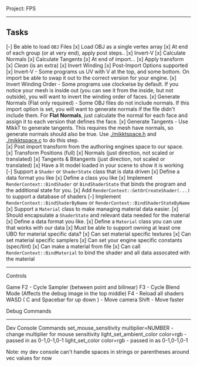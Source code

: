 Project: FPS

------

## Tasks
[-] Be able to load `OBJ` Files
    [x] Load OBJ as a single vertex array
    [x] At end of each group (or at very end), apply post steps..
        [x] Invert-V
        [x] Calculate Normals
        [x] Calculate Tangents
    [x] At end of import...
        [x] Apply transform
        [x] *Clean* (is an extra) 
        [x] Invert Winding
[x] Post-Import Options supported
    [x] Invert-V
        - Some programs us UV with V at the top, and some bottom.  On import
          be able to swap it out to the correct version for your engine.
    [x] Invert Winding Order
        - Some programs use clockwise by default.  If you notice your mesh is 
          inside out (you can see it from the inside, but not outside), you will
          want to invert the winding order of faces.
    [x] Generate Normals (Flat only required)
        - Some OBJ files do not include normals.  If this import option is set, 
          you will want to generate normals if the file didn't include them.
          For **Flat Normals**, just calculate the normal for each face and assign it to
          each version that defines the face. 
    [x] Generate Tangents
        - Use MikkT to generate tangents.  This requires the mesh have normals, so generate
          normals should also be true. 
          Use [./mikktspace.h](./mikktspace.h) and [./mikktspace.c](./mikktspace.c) to
          do this step.  
    [x] Post import transform from the authoring engines space to our space.
        [x] Transform Positions (full)
        [x] Normals (just direction, not scaled or translated)
        [x] Tangents & Bitangents (just direction, not scaled or translated)
[x] Have a lit model loaded in your scene to show it is working
[-] Support a `Shader` or `ShaderState` class that is data driven
    [x] Define a data format you like
    [x] Define a class you like
    [x] Implement `RenderContext::BindShader` or `BindShaderState` that
        binds the program and the additional state for you.
    [x] Add `RenderContext::GetOrCreateShader(...)` to support a database of shaders
    [-] Implement `RenderContext::BindShaderByName` or `RenderContext::BindShaderStateByName`
[x] Support a `Material` class to make managing material data easier.
    [x] Should encapsulate a `ShaderState` and relevant data needed for the material
    [x] Define a data format you like.
    [x] Define a `Material` class you can use that works with our data
        [x] Must be able to support owning at least one UBO for material specific data?
        [x] Can set material specific textures
        [x] Can set material specific samplers
        [x] Can set your engine specific constants (spec/tint)
    [x] Can make a material from file
    [x] Can call `RenderContext::BindMaterial` to bind the shader and all data assocated with the material

-------

Controls

Game
F2 - Cycle Sampler (between point and bilinear)
F3 - Cycle Blend Mode (Affects the debug image in the top middle)
F4 - Reload all shaders
WASD ( C and Spacebar for up down ) - Move camera
Shift - Move faster 

Debug Commands

------
Dev Console Commands
set_mouse_sensitivity multiplier=NUMBER - change multiplier for mouse sensitivity
light_set_ambient_color color=rgb - passed in as 0-1,0-1,0-1
light_set_color color=rgb - passed in as 0-1,0-1,0-1

Note: my dev console can't handle spaces in strings or parentheses around vec values for now